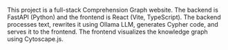 <!-- Use this file to provide workspace-specific custom instructions to Copilot. For more details, visit https://code.visualstudio.com/docs/copilot/copilot-customization#_use-a-githubcopilotinstructionsmd-file -->

This project is a full-stack Comprehension Graph website. The backend is FastAPI (Python) and the frontend is React (Vite, TypeScript). The backend processes text, rewrites it using Ollama LLM, generates Cypher code, and serves it to the frontend. The frontend visualizes the knowledge graph using Cytoscape.js.
